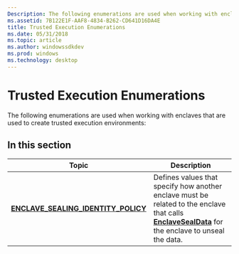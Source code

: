 ```yaml
---
Description: The following enumerations are used when working with enclaves that are used to create trusted execution environments
ms.assetid: 7B122E1F-AAF8-4834-B262-CD641D16DA4E
title: Trusted Execution Enumerations
ms.date: 05/31/2018
ms.topic: article
ms.author: windowssdkdev
ms.prod: windows
ms.technology: desktop
---
```


# Trusted Execution Enumerations

The following enumerations are used when working with enclaves that are used to create trusted execution environments:

## In this section



| Topic                                                                                    | Description                                                                                                                                                                         |
|------------------------------------------------------------------------------------------|-------------------------------------------------------------------------------------------------------------------------------------------------------------------------------------|
| [**ENCLAVE\_SEALING\_IDENTITY\_POLICY**](/windows/win32/ntenclv/ne-ntenclv-enclave_sealing_identity_policy?branch=master)<br/> | Defines values that specify how another enclave must be related to the enclave that calls [**EnclaveSealData**](/windows/win32/winenclaveapi/nf-winenclaveapi-enclavesealdata?branch=master) for the enclave to unseal the data.<br/> |



 

 

 




